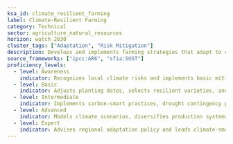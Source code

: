 ```yaml
---
ksa_id: climate_resilient_farming
label: Climate-Resilient Farming
category: Technical
sector: agriculture_natural_resources
horizon: watch_2030
cluster_tags: ["Adaptation", "Risk Mitigation"]
description: Develops and implements farming strategies that adapt to climate variability and reduce greenhouse-gas emissions.
source_frameworks: ["ipcc:AR6", "sfia:SUST"]
proficiency_levels:
  - level: Awareness
    indicator: Recognizes local climate risks and implements basic mitigation practices.
  - level: Basic
    indicator: Adjusts planting dates, selects resilient varieties, and monitors water use.
  - level: Intermediate
    indicator: Implements carbon-smart practices, drought contingency plans, and crop-insurance alignment.
  - level: Advanced
    indicator: Models climate scenarios, diversifies production systems, and accesses resilience funding.
  - level: Expert
    indicator: Advises regional adaptation policy and leads climate-smart agriculture programs.
---
```


